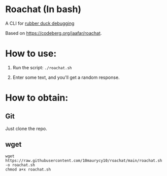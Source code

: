 # Roachat (In bash)

A CLI for [rubber duck debugging](https://en.wikipedia.org/wiki/Rubber_duck_debugging)

Based on https://codeberg.org/jaafar/roachat.

# How to use:

1. Run the script: ``./roachat.sh``

2. Enter some text, and you'll get a random response.

# How to obtain: 

## Git

Just clone the repo.

## wget

```
wget https://raw.githubusercontent.com/10maurycy10/roachat/main/roachat.sh -o roachat.sh
chmod a+x roachat.sh
```
